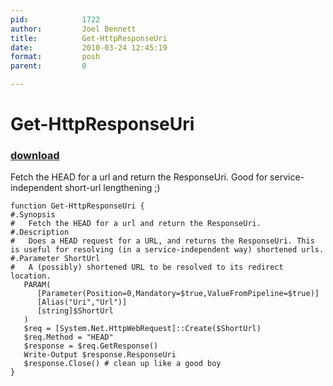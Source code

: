 ```yaml
---
pid:            1722
author:         Joel Bennett
title:          Get-HttpResponseUri
date:           2010-03-24 12:45:19
format:         posh
parent:         0

---
```


# Get-HttpResponseUri

### [download](Scripts\1722.ps1)

Fetch the HEAD for a url and return the ResponseUri. Good for service-independent short-url lengthening ;)

```posh
function Get-HttpResponseUri {
#.Synopsis
#   Fetch the HEAD for a url and return the ResponseUri.
#.Description
#   Does a HEAD request for a URL, and returns the ResponseUri. This is useful for resolving (in a service-independent way) shortened urls.
#.Parameter ShortUrl
#   A (possibly) shortened URL to be resolved to its redirect location.
   PARAM(
      [Parameter(Position=0,Mandatory=$true,ValueFromPipeline=$true)]
      [Alias("Uri","Url")]
      [string]$ShortUrl
   )
   $req = [System.Net.HttpWebRequest]::Create($ShortUrl)
   $req.Method = "HEAD"
   $response = $req.GetResponse()
   Write-Output $response.ResponseUri
   $response.Close() # clean up like a good boy
}

```
